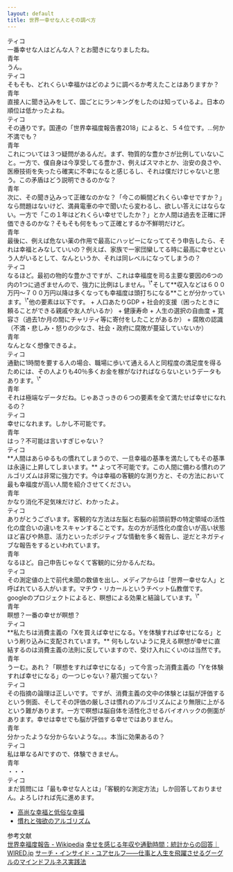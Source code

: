 ```yaml
---
layout: default
title: 世界一幸せな人とその調べ方
---
```

<div class='name'>ティコ</div>
一番幸せな人はどんな人？とお聞きになりましたね。
<div class='name'>青年</div>
うん。

<div class='name'>ティコ</div>
そもそも、どれくらい幸福かはどのように調べるか考えたことはありますか？

<div class='name'>青年</div>
直接人に聞き込みをして、国ごとにランキングをしたのは知っているよ。日本の順位は低かったよね。

<div class='name'>ティコ</div>
その通りです。国連の「世界幸福度報告書2018」によると、５４位です。…何か不満でも？

<div class='name'>青年</div>
これについては３つ疑問があるんだ。まず、物質的な豊かさが比例していないこと。一方で、僕自身は今享受してる豊かさ、例えばスマホとか、治安の良さや、医療技術を失ったら確実に不幸になると感じるし、それは僕だけじゃないと思う。この矛盾はどう説明できるのかな？  
<div class='name'>青年</div>
次に、その聞き込みって正確なのかな？「今この瞬間どれくらい幸せですか？」なら問題はないけど、満員電車の中で聞いたら変わるし、欲しい答えにはならない。一方で「この１年はどれくらい幸せでしたか？」とか人間は過去を正確に評価できるのかな？そもそも何をもって正確とするか不鮮明だけど。  
<div class='name'>青年</div>
最後に、例えば危ない薬の作用で最高にハッピーになっててそう申告したら、それは幸福とみなしていいの？例えば、家族で一家団欒してる時に最高に幸せという人がいるとして、なんというか、それは同レベルになってしまうの？


<div class='name'>ティコ</div>
なるほど。最初の物的な豊かさですが、これは幸福度を司る主要な要因の6つの内の1つに過ぎませんので、強力に比例はしません。<sup>\*</sup>そして**収入などは６００万円～７００万円以降は多くなっても幸福度は頭打ちになる**ことが分かっています。<sup>\*</sup>他の要素は以下です。
+ 人口あたりGDP
+ 社会的支援（困ったときに頼ることができる親戚や友人がいるか）
+ 健康寿命
+ 人生の選択の自由度
+ 寛容さ（過去1か月の間にチャリティ等に寄付をしたことがあるか）
+ 腐敗の認識（不満・悲しみ・怒りの少なさ、社会・政府に腐敗が蔓延していないか）
<div class='name'>青年</div>
なんとなく想像できるよ。
<div class='name'>ティコ</div>
通勤に1時間を要する人の場合、職場に歩いて通える人と同程度の満足度を得るためには、その人よりも40％多くお金を稼がなければならないというデータもあります。<sup>\*</sup>
<div class='name'>青年</div>
それは極端なデータだね。じゃあさっきの６つの要素を全て満たせば幸せになれるの？
<div class='name'>ティコ</div>
幸せになれます。しかし不可能です。
<div class='name'>青年</div>
はっ？不可能は言いすぎじゃない？
<div class='name'>ティコ</div>
**人間はあらゆるもの慣れてしまうので、一旦幸福の基準を満たしてもその基準は永遠に上昇してしまいます。** よって不可能です。この人間に備わる慣れのアルゴリズムは非常に強力です。今は幸福の客観的な測り方と、その方法において最も幸福度が高い人間を紹介させてください。
<div class='name'>青年</div>
かなり消化不足気味だけど、わかったよ。
<div class='name'>ティコ</div>
ありがとうございます。客観的な方法は左脳と右脳の前頭前野の特定領域の活性化の度合いの違いをスキャンすることです。左の方が活性化の度合いが高い状態ほど喜びや熱意、活力といったポジティブな情動を多く報告し、逆だとネガティブな報告をするといわれています。
<div class='name'>青年</div>
なるほど。自己申告じゃなくて客観的に分かるんだね。
<div class='name'>ティコ</div>
その測定値の上で前代未聞の数値を出し、メディアからは「世界一幸せな人」と呼ばれている人がいます。マチウ・リカールというチベット仏教僧です。googleのプロジェクトによると、瞑想による効果と結論しています。<sup>\*</sup>
<div class='name'>青年</div>
瞑想？一番の幸せが瞑想？
<div class='name'>ティコ</div>
**私たちは消費主義の「Xを買えば幸せになる。Yを体験すれば幸せになる」という刷り込みに支配されています。** 何もしないように見える瞑想が幸せに直結するのは消費主義の法則に反していますので、受け入れにくいのは当然です。  
<div class='name'>青年</div>
うーむ。あれ？「瞑想をすれば幸せになる」って今言った消費主義の「Yを体験すれば幸せになる」の一つじゃない？墓穴掘ってない？
<div class='name'>ティコ</div>
その指摘の論理は正しいです。ですが、消費主義の文中の体験とは脳が評価するという側面、そしてその評価の厳しさは慣れのアルゴリズムにより無限に上がるという難があります。一方で瞑想は脳自体を活性化させるバイオハックの側面があります。幸せは幸せでも脳が評価する幸せではありません。
<div class='name'>青年</div>
分かったような分からないような。。。本当に効果あるの？
<div class='name'>ティコ</div>
私は単なるAIですので、体験できません。
<div class='name'>青年</div>
・・・
<div class='name'>ティコ</div>
まだ質問には「最も幸せな人とは」「客観的な測定方法」しか回答しておりません。よろしければ先に進めます。

+ [高尚な幸福と低俗な幸福](lofty-and-lowly-happiness.html)  
+ [慣れと強欲のアルゴリズム](algorithm-of-greed-and-being-used.html)  


参考文献  
[世界幸福度報告 - Wikipedia](https://ja.wikipedia.org/wiki/%E4%B8%96%E7%95%8C%E5%B9%B8%E7%A6%8F%E5%BA%A6%E5%A0%B1%E5%91%8A)
[幸せを感じる年収や通勤時間：統計からの回答｜WIRED.jp](https://wired.jp/2012/10/22/mf-happiness/)
[サーチ・インサイド・ユアセルフ――仕事と人生を飛躍させるグーグルのマインドフルネス実践法](https://www.amazon.co.jp/dp/4862762271/)
